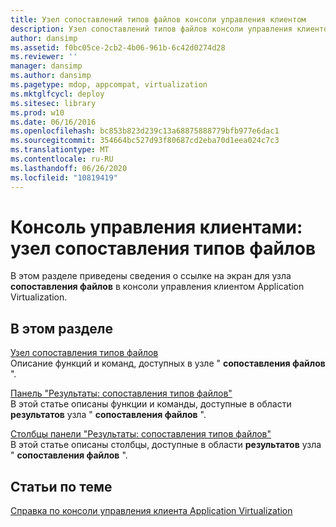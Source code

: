 ```yaml
---
title: Узел сопоставлений типов файлов консоли управления клиентом
description: Узел сопоставлений типов файлов консоли управления клиентом
author: dansimp
ms.assetid: f0bc05ce-2cb2-4b06-961b-6c42d0274d28
ms.reviewer: ''
manager: dansimp
ms.author: dansimp
ms.pagetype: mdop, appcompat, virtualization
ms.mktglfcycl: deploy
ms.sitesec: library
ms.prod: w10
ms.date: 06/16/2016
ms.openlocfilehash: bc853b823d239c13a68875888779bfb977e6dac1
ms.sourcegitcommit: 354664bc527d93f80687cd2eba70d1eea024c7c3
ms.translationtype: MT
ms.contentlocale: ru-RU
ms.lasthandoff: 06/26/2020
ms.locfileid: "10819419"
---
```

# Консоль управления клиентами: узел сопоставления типов файлов


В этом разделе приведены сведения о ссылке на экран для узла **сопоставления файлов** в консоли управления клиентом Application Virtualization.

## В этом разделе


<a href="" id="file-type-associations-node"></a>[Узел сопоставления типов файлов](file-type-associations-node-client.md)  
Описание функций и команд, доступных в узле " **сопоставления файлов** ".

<a href="" id="file-type-association-results-pane"></a>[Панель "Результаты: сопоставления типов файлов"](file-type-association-results-pane.md)  
В этой статье описаны функции и команды, доступные в области **результатов** узла " **сопоставления файлов** ".

<a href="" id="file-type-association-results-pane-columns"></a>[Столбцы панели "Результаты: сопоставления типов файлов"](file-type-association-results-pane-columns.md)  
В этой статье описаны столбцы, доступные в области **результатов** узла " **сопоставления файлов** ".

## Статьи по теме


[Справка по консоли управления клиента Application Virtualization](application-virtualization-client-management-console-reference.md)

 

 





